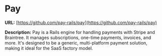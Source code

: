 # Pay

**URL:** [https://github.com/pay-rails/pay](https://github.com/pay-rails/pay)

**Description:** Pay is a Rails engine for handling payments with Stripe and Braintree. It manages subscriptions, one-time payments, invoices, and more. It's designed to be a generic, multi-platform payment solution, making it ideal for the SaaS factory model.